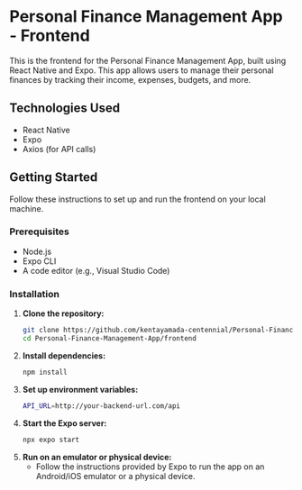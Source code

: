 # Personal Finance Management App - Frontend

This is the frontend for the Personal Finance Management App, built using React Native and Expo. This app allows users to manage their personal finances by tracking their income, expenses, budgets, and more.

## Technologies Used

- React Native
- Expo
- Axios (for API calls)

## Getting Started

Follow these instructions to set up and run the frontend on your local machine.

### Prerequisites

- Node.js
- Expo CLI
- A code editor (e.g., Visual Studio Code)

### Installation

1. **Clone the repository:**
   ```sh
   git clone https://github.com/kentayamada-centennial/Personal-Finance-Management-App.git
   cd Personal-Finance-Management-App/frontend
   ```
2. **Install dependencies:**
    ```sh
    npm install
    ```
3. **Set up environment variables:**
    ```sh
    API_URL=http://your-backend-url.com/api
    ```
4. **Start the Expo server:**
    ```sh
    npx expo start
    ```
5. **Run on an emulator or physical device:**
    - Follow the instructions provided by Expo to run the app on an Android/iOS emulator or a physical device.
